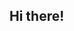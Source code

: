 ## Hi there!

<!--
**aiaiaiaiaiai123/aiaiaiaiaiai123** is a ✨ _special_ ✨ repository because its `README.md` (this file) appears on your GitHub profile.

Here are some ideas to get you started:ksldfsk

- 🔭 I’m currently working on ...
- 🌱 I’m currently learning ...
- 👯 I’m looking to collaborate on ...
- 🤔 I’m looking for help with ...
- 💬 Ask me about ...
- 📫 How to reach me: ...
- 😄 Pronouns: ...
- ⚡ Fun fact: ...
-->
